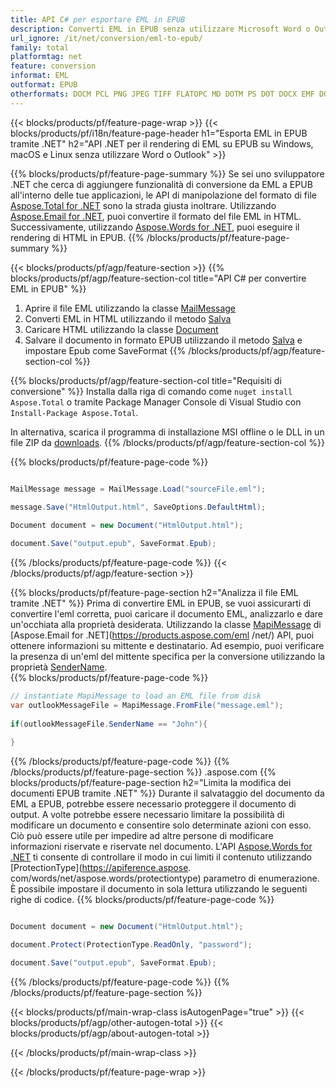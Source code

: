 ```yaml
---
title: API C# per esportare EML in EPUB
description: Converti EML in EPUB senza utilizzare Microsoft Word o Outlook su .NET
url_ignore: /it/net/conversion/eml-to-epub/
family: total
platformtag: net
feature: conversion
informat: EML
outformat: EPUB
otherformats: DOCM PCL PNG JPEG TIFF FLATOPC MD DOTM PS DOT DOCX EMF DOC WORDML ODT TEXT EPUB SVG OTT DOTX GIF RTF PDF XPS
---
```

{{< blocks/products/pf/feature-page-wrap >}}
{{< blocks/products/pf/i18n/feature-page-header h1="Esporta EML in EPUB tramite .NET" h2="API .NET per il rendering di EML su EPUB su Windows, macOS e Linux senza utilizzare Word o Outlook" >}}

{{% blocks/products/pf/feature-page-summary %}}
Se sei uno sviluppatore .NET che cerca di aggiungere funzionalità di conversione da EML a EPUB all'interno delle tue applicazioni, le API di manipolazione del formato di file [Aspose.Total for .NET](https://products.aspose.com/total/net/) sono la strada giusta inoltrare. Utilizzando [Aspose.Email for .NET](https://products.aspose.com/email/net/), puoi convertire il formato del file EML in HTML. Successivamente, utilizzando [Aspose.Words for .NET](https://products.aspose.com/words/net/), puoi eseguire il rendering di HTML in EPUB.
{{% /blocks/products/pf/feature-page-summary  %}}

{{< blocks/products/pf/agp/feature-section >}}
{{% blocks/products/pf/agp/feature-section-col title="API C# per convertire EML in EPUB" %}}
1. Aprire il file EML utilizzando la classe [MailMessage](https://apiference.aspose.com/eml/net/aspose.eml/mailmessage)
2. Converti EML in HTML utilizzando il metodo [Salva](https://apiference.aspose.com/eml/net/aspose.eml.mailmessage/save/methods/3)
3. Caricare HTML utilizzando la classe [Document](https://apiference.aspose.com/words/net/aspose.words/document)
4. Salvare il documento in formato EPUB utilizzando il metodo [Salva](https://apiference.aspose.com/words/net/aspose.words.document/save/methods/4) e impostare Epub come SaveFormat
{{% /blocks/products/pf/agp/feature-section-col %}}

{{% blocks/products/pf/agp/feature-section-col title="Requisiti di conversione" %}}
Installa dalla riga di comando come ```nuget install Aspose.Total``` o tramite Package Manager Console di Visual Studio con ```Install-Package Aspose.Total```.

In alternativa, scarica il programma di installazione MSI offline o le DLL in un file ZIP da [downloads](https://releases.aspose.com/total/net).
{{% /blocks/products/pf/agp/feature-section-col %}}

{{% blocks/products/pf/feature-page-code %}}

```cs

MailMessage message = MailMessage.Load("sourceFile.eml");
 
message.Save("HtmlOutput.html", SaveOptions.DefaultHtml);

Document document = new Document("HtmlOutput.html");

document.Save("output.epub", SaveFormat.Epub); 
```

{{% /blocks/products/pf/feature-page-code %}}
{{< /blocks/products/pf/agp/feature-section >}}

{{% blocks/products/pf/feature-page-section  h2="Analizza il file EML tramite .NET" %}}
Prima di convertire EML in EPUB, se vuoi assicurarti di convertire l'eml corretta, puoi caricare il documento EML, analizzarlo e dare un'occhiata alla proprietà desiderata. Utilizzando la classe [MapiMessage](https://apiference.aspose.com/eml/net/aspose.eml.mapi/mapimessage) di [Aspose.Email for .NET](https://products.aspose.com/eml /net/) API, puoi ottenere informazioni su mittente e destinatario. Ad esempio, puoi verificare la presenza di un'eml del mittente specifica per la conversione utilizzando la proprietà [SenderName](https://apiference.aspose.com/eml/net/aspose.eml.mapi/mapimessage/properties/sendername).  
{{% blocks/products/pf/feature-page-code %}}

```cs
// instantiate MapiMessage to load an EML file from disk
var outlookMessageFile = MapiMessage.FromFile("message.eml");
 
if(outlookMessageFile.SenderName == "John"){
    
}
```

{{% /blocks/products/pf/feature-page-code  %}}
{{% /blocks/products/pf/feature-page-section %}}
.aspose.com
{{% blocks/products/pf/feature-page-section  h2="Limita la modifica dei documenti EPUB tramite .NET" %}}
Durante il salvataggio del documento da EML a EPUB, potrebbe essere necessario proteggere il documento di output. A volte potrebbe essere necessario limitare la possibilità di modificare un documento e consentire solo determinate azioni con esso. Ciò può essere utile per impedire ad altre persone di modificare informazioni riservate e riservate nel documento. L'API [Aspose.Words for .NET](https://products.aspose.com/words/net/) ti consente di controllare il modo in cui limiti il contenuto utilizzando [ProtectionType](https://apiference.aspose. com/words/net/aspose.words/protectiontype) parametro di enumerazione. È possibile impostare il documento in sola lettura utilizzando le seguenti righe di codice. 
{{% blocks/products/pf/feature-page-code %}}

```cs

Document document = new Document("HtmlOutput.html");

document.Protect(ProtectionType.ReadOnly, "password");

document.Save("output.epub", SaveFormat.Epub);  
```

{{% /blocks/products/pf/feature-page-code  %}}
{{% /blocks/products/pf/feature-page-section %}}

{{< blocks/products/pf/main-wrap-class isAutogenPage="true" >}}
{{< blocks/products/pf/agp/other-autogen-total >}}
{{< blocks/products/pf/agp/about-autogen-total >}}

{{< /blocks/products/pf/main-wrap-class >}}

{{< /blocks/products/pf/feature-page-wrap >}}